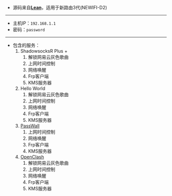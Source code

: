 - 源码来自[**Lean**](https://github.com/coolsnowwolf/lede "Lean")，适用于新路由3代(NEWIFI-D2)

------------


- 主机IP：`192.168.1.1`
- 密码：`password`

------------


- 包含的服务：
	1. ShadowsocksR Plus +
		1. 解锁网易云灰色歌曲
		2. 上网时间控制
		3. 网络唤醒
		4. Frp客户端
		5. KMS服务器
	2. Hello World
		1. 解锁网易云灰色歌曲
		2. 上网时间控制
		3. 网络唤醒
		4. Frp客户端
		5. KMS服务器
	3. [PassWall](https://github.com/aorosora/NEWIFI-D2-LEDE/releases/download/2021.2.9/openwrt-ramips-mt7621-d-team_newifi-d2-squashfs-sysupgrade-with-passwall.bin)
		1. 上网时间控制
		2. 网络唤醒
		3. Frp客户端
		4. KMS服务器
	4. [OpenClash](https://github.com/aorosora/NEWIFI-D2-LEDE/releases/download/2021.2.9/openwrt-ramips-mt7621-d-team_newifi-d2-squashfs-sysupgrade-with-openclash.bin)
		1. 解锁网易云灰色歌曲
		2. 上网时间控制
		3. 网络唤醒
		4. Frp客户端
		5. KMS服务器

